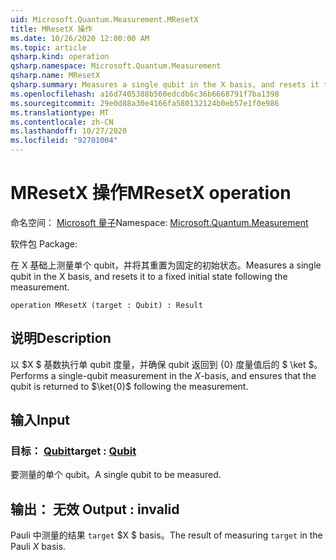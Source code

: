```yaml
---
uid: Microsoft.Quantum.Measurement.MResetX
title: MResetX 操作
ms.date: 10/26/2020 12:00:00 AM
ms.topic: article
qsharp.kind: operation
qsharp.namespace: Microsoft.Quantum.Measurement
qsharp.name: MResetX
qsharp.summary: Measures a single qubit in the X basis, and resets it to a fixed initial state following the measurement.
ms.openlocfilehash: a16d7405388b560edcdb6c36b6668791f7ba1398
ms.sourcegitcommit: 29e0d88a30e4166fa580132124b0eb57e1f0e986
ms.translationtype: MT
ms.contentlocale: zh-CN
ms.lasthandoff: 10/27/2020
ms.locfileid: "92701004"
---
```

# <a name="mresetx-operation"></a><span data-ttu-id="6762a-102">MResetX 操作</span><span class="sxs-lookup"><span data-stu-id="6762a-102">MResetX operation</span></span>

<span data-ttu-id="6762a-103">命名空间： [Microsoft 量子](xref:Microsoft.Quantum.Measurement)</span><span class="sxs-lookup"><span data-stu-id="6762a-103">Namespace: [Microsoft.Quantum.Measurement](xref:Microsoft.Quantum.Measurement)</span></span>

<span data-ttu-id="6762a-104">软件包 [](https://nuget.org/packages/)</span><span class="sxs-lookup"><span data-stu-id="6762a-104">Package: [](https://nuget.org/packages/)</span></span>


<span data-ttu-id="6762a-105">在 X 基础上测量单个 qubit，并将其重置为固定的初始状态。</span><span class="sxs-lookup"><span data-stu-id="6762a-105">Measures a single qubit in the X basis, and resets it to a fixed initial state following the measurement.</span></span>

```qsharp
operation MResetX (target : Qubit) : Result
```


## <a name="description"></a><span data-ttu-id="6762a-106">说明</span><span class="sxs-lookup"><span data-stu-id="6762a-106">Description</span></span>

<span data-ttu-id="6762a-107">以 $X $ 基数执行单 qubit 度量，并确保 qubit 返回到 {0} 度量值后的 $ \ket $。</span><span class="sxs-lookup"><span data-stu-id="6762a-107">Performs a single-qubit measurement in the $X$-basis, and ensures that the qubit is returned to $\ket{0}$ following the measurement.</span></span>

## <a name="input"></a><span data-ttu-id="6762a-108">输入</span><span class="sxs-lookup"><span data-stu-id="6762a-108">Input</span></span>

### <a name="target--qubit"></a><span data-ttu-id="6762a-109">目标： [Qubit](xref:microsoft.quantum.lang-ref.qubit)</span><span class="sxs-lookup"><span data-stu-id="6762a-109">target : [Qubit](xref:microsoft.quantum.lang-ref.qubit)</span></span>

<span data-ttu-id="6762a-110">要测量的单个 qubit。</span><span class="sxs-lookup"><span data-stu-id="6762a-110">A single qubit to be measured.</span></span>



## <a name="output--__invalidresult__"></a><span data-ttu-id="6762a-111">输出： __无效 <Result>__</span><span class="sxs-lookup"><span data-stu-id="6762a-111">Output : __invalid<Result>__</span></span>

<span data-ttu-id="6762a-112">Pauli 中测量的结果 `target` $X $ basis。</span><span class="sxs-lookup"><span data-stu-id="6762a-112">The result of measuring `target` in the Pauli $X$ basis.</span></span>